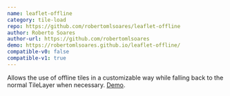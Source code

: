 ```yaml
---
name: leaflet-offline
category: tile-load
repo: https://github.com/robertomlsoares/leaflet-offline
author: Roberto Soares
author-url: https://github.com/robertomlsoares
demo: https://robertomlsoares.github.io/leaflet-offline/
compatible-v0: false
compatible-v1: true
---
```


Allows the use of offline tiles in a customizable way while falling back to the normal TileLayer when necessary. <a href="https://robertomlsoares.github.io/leaflet-offline/">Demo</a>.
